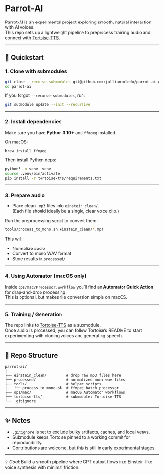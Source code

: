 # Parrot-AI

Parrot-AI is an experimental project exploring smooth, natural interaction with AI voices.  
This repo sets up a lightweight pipeline to preprocess training audio and connect with [Tortoise-TTS](https://github.com/neonbjb/tortoise-tts).

---

## 🚀 Quickstart

### 1. Clone with submodules
```bash
git clone --recurse-submodules git@github.com:julliantoledo/parrot-ai.git
cd parrot-ai
```

If you forgot `--recurse-submodules`, run:
```bash
git submodule update --init --recursive
```

---

### 2. Install dependencies
Make sure you have **Python 3.10+** and `ffmpeg` installed.

On macOS:
```bash
brew install ffmpeg
```

Then install Python deps:
```bash
python3 -m venv .venv
source .venv/bin/activate
pip install -r tortoise-tts/requirements.txt
```

---

### 3. Prepare audio
- Place clean `.mp3` files into `einstein_clean/`.  
  (Each file should ideally be a single, clear voice clip.)  

Run the preprocessing script to convert them:
```bash
tools/process_to_mono.sh einstein_clean/*.mp3
```

This will:
- Normalize audio
- Convert to mono WAV format
- Store results in `processed/`

---

### 4. Using Automator (macOS only)
Inside `ops/mac/Processor.workflow` you’ll find an **Automator Quick Action** for drag-and-drop processing.  
This is optional, but makes file conversion simple on macOS.

---

### 5. Training / Generation
The repo links to [Tortoise-TTS](https://github.com/neonbjb/tortoise-tts) as a submodule.  
Once audio is processed, you can follow Tortoise’s README to start experimenting with cloning voices and generating speech.

---

## 📂 Repo Structure
```
parrot-ai/
│
├── einstein_clean/         # drop raw mp3 files here
├── processed/              # normalized mono wav files
├── tools/                  # helper scripts
│   └── process_to_mono.sh  # ffmpeg batch processor
├── ops/mac/                # macOS Automator workflows
├── tortoise-tts/           # submodule: Tortoise-TTS
└── .gitignore
```

---

## ✨ Notes
- `.gitignore` is set to exclude bulky artifacts, caches, and local venvs.  
- Submodule keeps Tortoise pinned to a working commit for reproducibility.  
- Contributions are welcome, but this is still in early experimental stages.  

---

💡 *Goal:* Build a smooth pipeline where GPT output flows into Einstein-like voice synthesis with minimal friction.  
